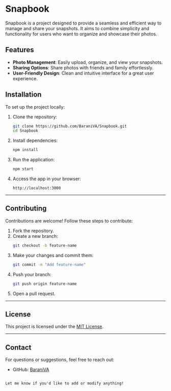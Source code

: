 # Snapbook

Snapbook is a project designed to provide a seamless and efficient way to manage and share your snapshots. It aims to combine simplicity and functionality for users who want to organize and showcase their photos.


## Features

- **Photo Management**: Easily upload, organize, and view your snapshots.
- **Sharing Options**: Share photos with friends and family effortlessly.
- **User-Friendly Design**: Clean and intuitive interface for a great user experience.


## Installation

To set up the project locally:

1. Clone the repository:
   ```bash
   git clone https://github.com/BaraniVA/Snapbook.git
   cd Snapbook
   ```

2. Install dependencies:
   ```bash
   npm install
   ```

3. Run the application:
   ```bash
   npm start
   ```

4. Access the app in your browser:
   ```
   http://localhost:3000
   ```

---

## Contributing

Contributions are welcome! Follow these steps to contribute:

1. Fork the repository.
2. Create a new branch:
   ```bash
   git checkout -b feature-name
   ```
3. Make your changes and commit them:
   ```bash
   git commit -m "Add feature-name"
   ```
4. Push your branch:
   ```bash
   git push origin feature-name
   ```
5. Open a pull request.

---

## License

This project is licensed under the [MIT License](LICENSE).

---

## Contact

For questions or suggestions, feel free to reach out:

- GitHub: [BaraniVA](https://github.com/BaraniVA)
```

Let me know if you'd like to add or modify anything!

